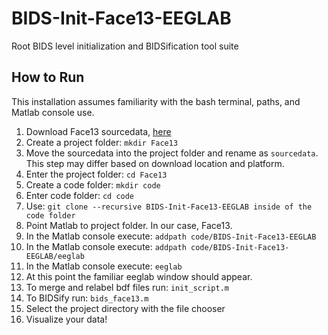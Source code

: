 # BIDS-Init-Face13-EEGLAB
Root BIDS level initialization and BIDSification tool suite

## How to Run
This installation assumes familiarity with the bash terminal, paths, and Matlab console use.
1. Download Face13 sourcedata, [here](https://drive.google.com/file/d/13X-YFuuMEccSgSq1EgazL4YYENol0vlE/view?usp=sharing)
2. Create a project folder: `mkdir Face13`
3. Move the sourcedata into the project folder and rename as `sourcedata`. This step may differ based on download location and platform.
4. Enter the project folder: `cd Face13`
5. Create a code folder: `mkdir code`
6. Enter code folder: `cd code`
7. Use: `git clone --recursive BIDS-Init-Face13-EEGLAB inside of the code folder`
8. Point Matlab to project folder. In our case, Face13.
9. In the Matlab console execute: `addpath code/BIDS-Init-Face13-EEGLAB`
10. In the Matlab console execute: `addpath code/BIDS-Init-Face13-EEGLAB/eeglab`
11. In the Matlab console execute: `eeglab`
12. At this point the familiar eeglab window should appear.
13. To merge and relabel bdf files run: `init_script.m`
14. To BIDSify run: `bids_face13.m`
15. Select the project directory with the file chooser
16. Visualize your data!
